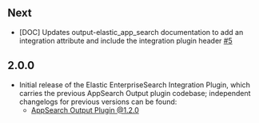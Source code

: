## Next
- [DOC] Updates output-elastic_app_search documentation to add an integration attribute and include the integration plugin header [#5](https://github.com/logstash-plugins/logstash-integration-elastic_enterprise_search/pull/5)

## 2.0.0
- Initial release of the Elastic EnterpriseSearch Integration Plugin, which carries the
  previous AppSearch Output plugin codebase; 
  independent changelogs for previous versions can be found:
   - [AppSearch Output Plugin @1.2.0](https://github.com/logstash-plugins/logstash-output-elastic_app_search/blob/v1.2.0/CHANGELOG.md)

